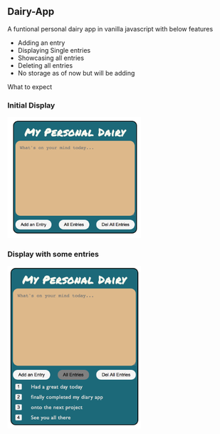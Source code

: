 ## Dairy-App

A funtional personal dairy app in vanilla javascript with below features

- Adding an entry
- Displaying Single entries
- Showcasing all entries
- Deleting all entries
- No storage as of now but will be adding

What to expect

### Initial Display

<img src="Screenshots/Initial.png" width='300px'>

### Display with some entries

<img src="Screenshots/entries.png" width='300px'>
